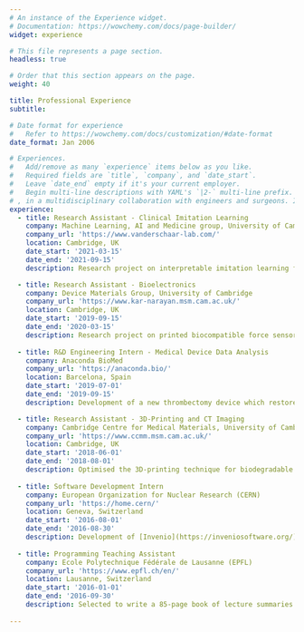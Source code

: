 ```yaml
---
# An instance of the Experience widget.
# Documentation: https://wowchemy.com/docs/page-builder/
widget: experience

# This file represents a page section.
headless: true

# Order that this section appears on the page.
weight: 40

title: Professional Experience
subtitle:

# Date format for experience
#   Refer to https://wowchemy.com/docs/customization/#date-format
date_format: Jan 2006

# Experiences.
#   Add/remove as many `experience` items below as you like.
#   Required fields are `title`, `company`, and `date_start`.
#   Leave `date_end` empty if it's your current employer.
#   Begin multi-line descriptions with YAML's `|2-` multi-line prefix.
# , in a multidisciplinary collaboration with engineers and surgeons. Investigation of device design through Finite Element Modelling; signal processing and analysis; hardware and software development (Python). Two publications in preparation.
experience:
  - title: Research Assistant - Clinical Imitation Learning
    company: Machine Learning, AI and Medicine group, University of Cambridge
    company_url: 'https://www.vanderschaar-lab.com/'
    location: Cambridge, UK
    date_start: '2021-03-15'
    date_end: '2021-09-15'
    description: Research project on interpretable imitation learning for clinical decision support. Our goal was to describe and understand treatment or diagnostic policies through novel decision tree models, and capture how decision-making behaviour varies over time with patient information. Publication in preparation.

  - title: Research Assistant - Bioelectronics
    company: Device Materials Group, University of Cambridge
    company_url: 'https://www.kar-narayan.msm.cam.ac.uk/'
    location: Cambridge, UK
    date_start: '2019-09-15'
    date_end: '2020-03-15'
    description: Research project on printed biocompatible force sensors for orthopaedic implants. Resulted in two publications ([here](https://doi.org/10.17863/CAM.63758), and [here](https://doi.org/10.1101/2021.08.19.456934)) and a[poster presentation](https://www.postersessiononline.eu/173580348_eu/congresos/WBC2020/aula/-WBC2020-VIR_4625_WBC2020.pdf).
   
  - title: R&D Engineering Intern - Medical Device Data Analysis
    company: Anaconda BioMed
    company_url: 'https://anaconda.bio/'
    location: Barcelona, Spain
    date_start: '2019-07-01'
    date_end: '2019-09-15'
    description: Development of a new thrombectomy device which restores blood flow in stroke patients. Patent application in process.

  - title: Research Assistant - 3D-Printing and CT Imaging
    company: Cambridge Centre for Medical Materials, University of Cambridge
    company_url: 'https://www.ccmm.msm.cam.ac.uk/'
    location: Cambridge, UK
    date_start: '2018-06-01'
    date_end: '2018-08-01'
    description: Optimised the 3D-printing technique for biodegradable heart stents.
    
  - title: Software Development Intern
    company: European Organization for Nuclear Research (CERN)
    company_url: 'https://home.cern/'
    location: Geneva, Switzerland
    date_start: '2016-08-01'
    date_end: '2016-08-30'
    description: Development of [Invenio](https://inveniosoftware.org/) user interface and of [demos](https://github.com/reanahub/reana-demo-worldpopulation) for a reproducible analysis platform.
    
  - title: Programming Teaching Assistant
    company: Ecole Polytechnique Fédérale de Lausanne (EPFL)
    company_url: 'https://www.epfl.ch/en/'
    location: Lausanne, Switzerland
    date_start: '2016-01-01'
    date_end: '2016-09-30'
    description: Selected to write a 85-page book of lecture summaries for a [C++ object-oriented programming course](https://www.coursera.org/learn/programmation-orientee-objet-cpp).
    
---
```

